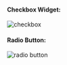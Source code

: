 #### Checkbox Widget:
![checkbox](https://user-images.githubusercontent.com/69578414/135119642-0c85fdbe-0913-4eb8-b456-8bd4f5aa2d3d.PNG)

#### Radio Button:
![radio button](https://user-images.githubusercontent.com/69578414/135212977-68b180e0-3228-406c-9807-a1ce7aaa7dbe.PNG)

